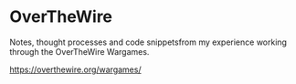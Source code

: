 # OverTheWire

Notes, thought processes and code snippetsfrom my experience working through the OverTheWire Wargames.

https://overthewire.org/wargames/